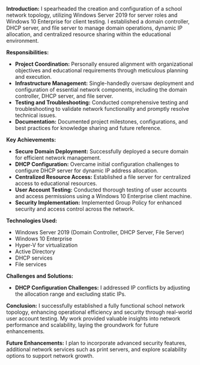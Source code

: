 **Introduction:**
I spearheaded the creation and configuration of a school network topology, utilizing Windows Server 2019 for server roles and Windows 10 Enterprise for client testing. I established a domain controller, DHCP server, and file server to manage domain operations, dynamic IP allocation, and centralized resource sharing within the educational environment.

**Responsibilities:**
- **Project Coordination:** Personally ensured alignment with organizational objectives and educational requirements through meticulous planning and execution.
- **Infrastructure Management:** Single-handedly oversaw deployment and configuration of essential network components, including the domain controller, DHCP server, and file server.
- **Testing and Troubleshooting:** Conducted comprehensive testing and troubleshooting to validate network functionality and promptly resolve technical issues.
- **Documentation:** Documented project milestones, configurations, and best practices for knowledge sharing and future reference.

**Key Achievements:**
- **Secure Domain Deployment:** Successfully deployed a secure domain for efficient network management.
- **DHCP Configuration:** Overcame initial configuration challenges to configure DHCP server for dynamic IP address allocation.
- **Centralized Resource Access:** Established a file server for centralized access to educational resources.
- **User Account Testing:** Conducted thorough testing of user accounts and access permissions using a Windows 10 Enterprise client machine.
- **Security Implementation:** Implemented Group Policy for enhanced security and access control across the network.

**Technologies Used:**
- Windows Server 2019 (Domain Controller, DHCP Server, File Server)
- Windows 10 Enterprise
- Hyper-V for virtualization
- Active Directory
- DHCP services
- File services

**Challenges and Solutions:**
- **DHCP Configuration Challenges:** I addressed IP conflicts by adjusting the allocation range and excluding static IPs.

**Conclusion:**
I successfully established a fully functional school network topology, enhancing operational efficiency and security through real-world user account testing. My work provided valuable insights into network performance and scalability, laying the groundwork for future enhancements.

**Future Enhancements:**
I plan to incorporate advanced security features, additional network services such as print servers, and explore scalability options to support network growth.

